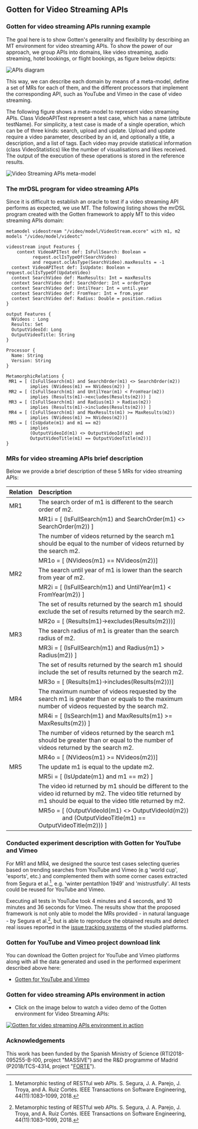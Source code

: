 ## Gotten for Video Streaming APIs

### Gotten for video streaming APIs running example

The goal here is to show Gotten's generality and flexibility by describing an MT environment for video streaming APIs. To show the power of our approach, we group APIs into domains, like video streaming, audio streaming, hotel bookings, or flight bookings, as figure below depicts:

![APIs diagram](https://raw.githubusercontent.com/g0tten/images/main/figures/apis.png)

This way, we can describe each domain by means of a meta-model, define a set of MRs for each of them, and the different processors that implement the corresponding API, such as YouTube and Vimeo in the case of video streaming.

The following figure shows a meta-model to represent video streaming APIs. Class VideoAPITest represent a test case, which has a name (attribute testName). For simplicity, a test case is made of a single operation, which can be of three kinds: search, upload and update. Upload and update require a video parameter, described by an id, and optionally a title, a description, and a list of tags. Each video may provide statistical information (class VideoStatistics) like the number of visualisations and likes received. The output of the execution of these operations is stored in the reference results.

![Video Streaming APIs meta-model](https://raw.githubusercontent.com/g0tten/images/main/model/video_streaming_mm.png)

### The mrDSL program for video streaming APIs

Since it is difficult to establish an oracle to test if a video streaming API performs as expected, we use MT. The following listing shows the mrDSL program created with the Gotten framework to apply MT to this video streaming APIs domain: 

```
metamodel videostream "/video/model/VideoStream.ecore" with m1, m2
models "/video/model/videotc" 

videostream input Features {
	context VideoAPITest def: IsFullSearch: Boolean = 
          request.oclIsTypeOf(SearchVideo) 
          and request.oclAsType(SearchVideo).maxResults = -1
  context VideoAPITest def: IsUpdate: Boolean = request.oclIsTypeOf(UpdateVideo)
  context SearchVideo def: MaxResults: Int = maxResults
  context SearchVideo def: SearchOrder: Int = orderType
  context SearchVideo def: UntilYear: Int = until.year
  context SearchVideo def: FromYear: Int = from.year
  context SearchVideo def: Radius: Double = position.radius
}  

output Features {
  NVideos : Long
  Results: Set
  OutputVideoId: Long
  OutputVideoTitle: String
}

Processor {
  Name: String
  Version: String
}
 
MetamorphicRelations {
 MR1 = [ (IsFullSearch(m1) and SearchOrder(m1) <> SearchOrder(m2)) 
         implies (NVideos(m1) == NVideos(m2)) ]
 MR2 = [ (IsFullSearch(m1) and UntilYear(m1) < FromYear(m2))
         implies (Results(m1)->excludes(Results(m2))) ]
 MR3 = [ (IsFullSearch(m1) and Radius(m1) > Radius(m2))
         implies (Results(m1)->includes(Results(m2))) ]
 MR4 = [ (IsFullSearch(m1) and MaxResults(m1) >= MaxResults(m2)) 
         implies (NVideos(m1) >= NVideos(m2))]
 MR5 = [ (IsUpdate(m1) and m1 == m2)
         implies 
         (OutputVideoId(m1) <> OutputVideoId(m2) and
         OutputVideoTitle(m1) == OutputVideoTitle(m2))]
}
```

### MRs for video streaming APIs brief description

Below we provide a brief description of these 5 MRs for video streaming APIs:

Relation | Description |
--- | :--- | 
MR1 | The search order of m1 is different to the search order of m2. |
&nbsp; | MR1i = [ (IsFullSearch(m1) and SearchOrder(m1) <> SearchOrder(m2))  ] |
&nbsp; | The number of videos returned by the search m1 should be equal to the number of videos returned by the search m2. |
&nbsp; | MR1o = [ (NVideos(m1) == NVideos(m2))] |
MR2 | The search until year of m1 is lower than the search from year of m2. |
&nbsp; | MR2i = [ (IsFullSearch(m1) and UntilYear(m1) < FromYear(m2))  ] |
&nbsp; | The set of results returned by the search m1 should exclude the set of results returned by the search m2. |
&nbsp; | MR2o = [ (Results(m1)->excludes(Results(m2)))] |
MR3 | The search radius of m1 is greater than the search radius of m2. |
&nbsp; | MR3i = [ (IsFullSearch(m1) and Radius(m1) > Radius(m2))  ] |
&nbsp; | The set of results returned by the search m1 should include the set of results returned by the search m2. |
&nbsp; | MR3o = [ (Results(m1)->includes(Results(m2)))] |
MR4 | The maximum number of videos requested by the search m1 is greater than or equals to the maximum number of videos requested by the search m2. |
&nbsp; | MR4i = [ (IsSearch(m1) and MaxResults(m1) >= MaxResults(m2)) ] |
&nbsp; | The number of videos returned by the search m1 should be greater than or equal to the number of videos returned by the search m2. |
&nbsp; | MR4o = [ (NVideos(m1) >= NVideos(m2))] |
MR5 | The update m1 is equal to the update m2. |
&nbsp; | MR5i = [ (IsUpdate(m1) and m1 == m2) ] |
&nbsp; | The video id returned by m1 should be different to the video id returned by m2. The video title returned by m1 should be equal to the video title returned by m2. |
&nbsp; | MR5o = [ (OutputVideoId(m1) <> OutputVideoId(m2)) <br />&nbsp;&nbsp;&nbsp;&nbsp;&nbsp;&nbsp;&nbsp;&nbsp;&nbsp;&nbsp;&nbsp;&nbsp;&nbsp;&nbsp; and (OutputVideoTitle(m1) == OutputVideoTitle(m2))) ] |

### Conducted experiment description with Gotten for YouTube and Vimeo

For MR1 and MR4, we designed the source test cases selecting queries based on trending searches from YouTube and Vimeo (e.g 'world cup', 'esports', etc.) and complemented them with some corner cases extracted from Segura et al.[^1], e.g. 'winter pentathlon 1949' and 'mistrustfully'. All tests could be reused for YouTube and Vimeo.

Executing all tests in YouTube took 4 minutes and 4 seconds, and 10 minutes and 36 seconds for Vimeo. The results show that the proposed framework is not only able to model the MRs provided - in natural language - by Segura et al.[^1], but is able to reproduce the obtained results and detect real issues reported in the [issue tracking systems](https://code.google.com/p/gdata-issues/issues/detail?id=5173) of the studied platforms.

[^1]: Metamorphic testing of RESTful web APIs. S. Segura, J. A. Parejo, J. Troya, and A. Ruiz Cortés. IEEE Transactions on Software Engineering, 44(11):1083–1099, 2018.

### Gotten for YouTube and Vimeo project download link

You can download the Gotten project for YouTube and Vimeo platforms along with all the data generated and used in the performed experiment described above here:

- [Gotten for YouTube and Vimeo](https://github.com/g0tten/video/zipball/main)

### Gotten for video streaming APIs environment in action

- Click on the image below to watch a video demo of the Gotten environment for Video Streaming APIs:

[![Gotten for video streaming APIs environment in action](https://raw.githubusercontent.com/g0tten/images/main/ide/gotten_video_screenshot.png)](https://youtu.be/10MDPC9jQQI)

### Acknowledgements
This work has been funded by the Spanish Ministry of Science (RTI2018-095255-B-I00, project "MASSIVE") and the R&D programme of Madrid (P2018/TCS-4314, project "[FORTE](https://antares.sip.ucm.es/forte-cm/)").
